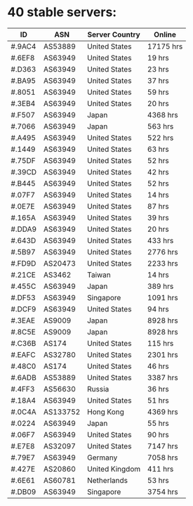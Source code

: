 # 40 stable servers:

| ID | ASN | Server Country | Online |
| ------ | ------ | ------ | ------ |
| #.9AC4 | AS53889 | United States | 17175 hrs |
| #.6EF8 | AS63949 | United States | 19 hrs |
| #.D363 | AS63949 | United States | 23 hrs |
| #.BA95 | AS63949 | United States | 37 hrs |
| #.8051 | AS63949 | United States | 59 hrs |
| #.3EB4 | AS63949 | United States | 20 hrs |
| #.F507 | AS63949 | Japan | 4368 hrs |
| #.7066 | AS63949 | Japan | 563 hrs |
| #.A495 | AS63949 | United States | 522 hrs |
| #.1449 | AS63949 | United States | 63 hrs |
| #.75DF | AS63949 | United States | 52 hrs |
| #.39CD | AS63949 | United States | 42 hrs |
| #.B445 | AS63949 | United States | 52 hrs |
| #.07F7 | AS63949 | United States | 14 hrs |
| #.0E7E | AS63949 | United States | 87 hrs |
| #.165A | AS63949 | United States | 39 hrs |
| #.DDA9 | AS63949 | United States | 20 hrs |
| #.643D | AS63949 | United States | 433 hrs |
| #.5B97 | AS63949 | United States | 2776 hrs |
| #.FD9D | AS20473 | United States | 2233 hrs |
| #.21CE | AS3462 | Taiwan | 14 hrs |
| #.455C | AS63949 | Japan | 389 hrs |
| #.DF53 | AS63949 | Singapore | 1091 hrs |
| #.DCF9 | AS63949 | United States | 94 hrs |
| #.3EAE | AS9009 | Japan | 8928 hrs |
| #.8C5E | AS9009 | Japan | 8928 hrs |
| #.C36B | AS174 | United States | 115 hrs |
| #.EAFC | AS32780 | United States | 2301 hrs |
| #.48C0 | AS174 | United States | 46 hrs |
| #.6ADB | AS53889 | United States | 3387 hrs |
| #.4FF3 | AS56630 | Russia | 36 hrs |
| #.18A4 | AS63949 | United States | 51 hrs |
| #.0C4A | AS133752 | Hong Kong | 4369 hrs |
| #.0224 | AS63949 | Japan | 55 hrs |
| #.06F7 | AS63949 | United States | 90 hrs |
| #.E7E8 | AS32097 | United States | 7147 hrs |
| #.79E7 | AS63949 | Germany | 7058 hrs |
| #.427E | AS20860 | United Kingdom | 411 hrs |
| #.6E61 | AS60781 | Netherlands | 53 hrs |
| #.DB09 | AS63949 | Singapore | 3754 hrs |

